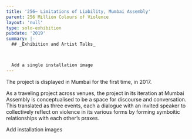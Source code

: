 ```yaml
---
title: '256~ Limitations of Liability, Mumbai Assembly'
parent: 256 Million Colours of Violence
layout: 'null'
type: solo-exhibition
pubdate: '2019'
summary: |-
  ## _Exhibition and Artist Talks_



  Add a single installation image
---
```

The project is displayed in Mumbai for the first time, in 2017.

As a traveling project across venues, the project in its iteration at Mumbai Assembly is conceptualised to be a space for discourse and conversation. This translated as three events, each a dialogue with an invited speaker to collectively reflect on violence in its various forms by forming symboitic relationships with each other’s praxes.

Add installation images
